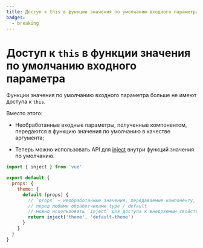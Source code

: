 ```yaml
---
title: Доступ к this в функции значения по умолчанию входного параметра
badges:
  - breaking
---
```


# Доступ к `this` в функции значения по умолчанию входного параметра <MigrationBadges :badges="$frontmatter.badges" />

Функции значения по умолчанию входного параметра больше не имеют доступа к `this`.

Вместо этого:

- Необработанные входные параметры, полученные компонентом, передаются в функцию значения по умолчанию в качестве аргумента;

- Теперь можно использовать API для [inject](../composition-api-provide-inject.md) внутри функций значения по умолчанию.

```js
import { inject } from 'vue'

export default {
  props: {
    theme: {
      default (props) {
        // `props` — необработанные значения, передаваемые компоненту,
        // перед любыми обработчиками type / default
        // можно использовать `inject` для доступа к внедряемым свойствам
        return inject('theme', 'default-theme')
      }
    }
  }
}
```
